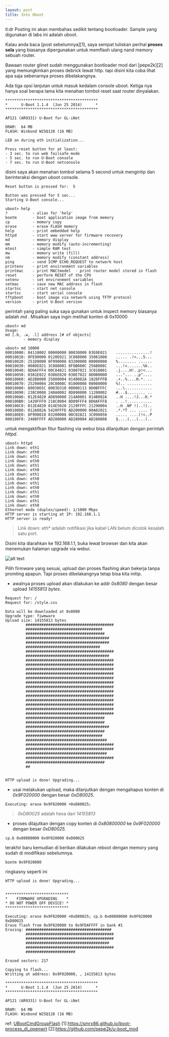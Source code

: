 ```yaml
---
layout: post
title: Into Uboot
---
```


tl:dr Posting ini akan membahas sedikit tentang bootloader. Sample yang digunakan di labs ini adalah uboot.

Kalau anda baca [post sebelumnya][1], saya sempat tuliskan perihal __proses sela__ yang biasanya dipergunakan untuk memflash ulang nand memory sebuah router.

Bawaan router glinet sudah menggunakan bootloader mod dari [pepe2k][2] yang memungkinkan proses debrick lewat http. tapi disini kita coba lihat apa saja sebenarnya proses dibelakangnya.

Ada tiga opsi lanjutan untuk masuk kedalam console uboot. Ketiga nya hanya soal berapa lama kita menahan tombol reset saat router dinyalakan.

```
*****************************************
*      U-Boot 1.1.4  (Jun 25 2014)      *
*****************************************

AP121 (AR9331) U-Boot for GL-iNet

DRAM:  64 MB
FLASH: Winbond W25Q128 (16 MB)

LED on during eth initialization...

Press reset button for at least:
- 3 sec. to run web failsafe mode
- 5 sec. to run U-Boot console
- 7 sec. to run U-Boot netconsole
```
disini saya akan menahan tombol selama 5 second untuk mengintip dan berinteraksi dengan uboot console.

```
Reset button is pressed for:  5 

Button was pressed for 5 sec...
Starting U-Boot console...

uboot> help
?           - alias for 'help'
bootm       - boot application image from memory
cp          - memory copy
erase       - erase FLASH memory
help        - print embedded help
httpd       - start www server for firmware recovery
md          - memory display
mm          - memory modify (auto-incrementing)
mtest       - simple RAM test
mw          - memory write (fill)
nm          - memory modify (constant address)
ping        - send ICMP ECHO_REQUEST to network host
printenv    - print environment variables
printmac    - print MACtmodel  - print router model stored in flash
reset       - perform RESET of the CPU
setenv      - set environment variables
setmac      - save new MAC address in flash
startnc     - start net console
startsc     - start serial console
tftpboot    - boot image via network using TFTP protocol
version     - print U-Boot version
```
perintah yang paling suka saya gunakan untuk inspect memory biasanya adalah _md_ . Misalkan saya ingin melihat konten di 0x10000

```
uboot> md
Usage:
md [.b, .w, .l] address [# of objects]
        - memory display

uboot> md 10000
00010000: 04110002 00000000 80030000 03E0E021    ...............!
00010010: 8FE90000 0120E021 3C088000 35081000    ..... .!<...5...
00010020: 251D0000 8F990008 03200008 00000000    %........ ......
00010030: 0080E821 3C088001 8F8B000C 256B008C    ...!<.......%k..
00010040: 8D6AFFF4 00C04821 03807021 3C018001    .j....H!..p!<...
00010050: 0381E022 0386E020 038E7022 8D0B0000    ..."... ..p"....
00010060: AD2B0000 25080004 0148082A 1020FFFB    .+..%....H.*. ..
00010070: 25290004 20C8008C 01000008 00000000    %).. ...........
00010080: 8003065C 8003D310 00000113 8D0BFFFC    ...\............
00010090: 238C0008 240A0002 8D890000 11200002    #...$........ ..
000100A0: 012E4820 AD890000 214A0001 014B082A    ..H ....!J...K.*
000100B0: 1420FFF9 218C0004 8D09FFF4 8D0AFFF8    . ..!...........
000100C0: 012E4820 014E5020 2129FFFC 21290004    ..H .NP !)..!)..
000100D0: 012A082A 5420FFFD AD200000 00A02021    .*.*T ... .... !
000100E0: 8F990010 03200008 00C02821 3C098050    ..... ....(!<..P
000100F0: 2408FFFF AD280000 AD280004 AD280008    $....(...(...(..
```
untuk mengaktifkan fitur flashing via webui bisa dilanjutkan dengan perintah _httpd_.
```
uboot> httpd
Link down: eth1
Link down: eth0
Link down: eth1
Link down: eth0
Link down: eth1
Link down: eth0
Link down: eth1
Link down: eth0
Link down: eth1
Link down: eth0
Link down: eth1
Link down: eth0
Link down: eth1
Link down: eth0
Ethernet mode (duplex/speed): 1/1000 Mbps
HTTP server is starting at IP: 192.168.1.1
HTTP server is ready!
```
>Link down: eth* adalah notifikasi jika kabel LAN belum dicolok kesalah satu port. 

Disini kita diarahkan ke 192.168.1.1, buka lewat browser dan kita akan menemukan halaman upgrade via webui.

![alt text](/images/web_upgrade.png "webui")

Pilih firmware yang sesuai, upload dan proses flashing akan bekerja tanpa promting apapun. Tapi proses dibelakangnya tetap bisa kita initip.

* awalnya proses upload akan dilakukan ke addr _0x8080_ dengan besar upload _14155813 bytes_.

```
Request for: /
Request for: /style.css

Data will be downloaded at 0x8080
Upgrade type: fiwmware
Upload size: 14155813 bytes
         #######################################
         ##################################
         ###################################
         #####################################
         #####################################
         #################################
         #######################################
         #####################################
         #######################################
         #######################################
         #######################################
         #######################################
         #######################################
         #######################################
         #######################################
         #######################################
         #######################################
         #######################################
         #######################################
         #######################################
         #######################################
         ###################################
         ###################################
         #####################################
         ###################################
         ##################################
         ####################################
         #######################################
         #######################################
         ####################################
         #######################################
         ###################################
         ##


HTTP upload is done! Upgrading...
```
* usai melakukan upload, maka dilanjutkan dengan mengahapus konten di _0x9F020000_ dengan besar _0xD80025_.

```
Executing: erase 0x9F020000 +0xD80025;
```


> _0xD80025_ adalah hexa dari _14155813_ 

* proses dilajutkan dengan copy konten di _0x80800000_ ke _0x9F020000_ dengan besar _0xD80025_.

```
cp.b 0x80800000 0x9F020000 0xD80025
```
terakhir baru kemudian di berikan dilakukan reboot dengan memory yang sudah di modifikasi sebelumnya.

```
bootm 0x9F020000
```

ringkasny seperti ini

```
HTTP upload is done! Upgrading...


****************************
*    FIRMWARE UPGRADING    *
* DO NOT POWER OFF DEVICE! *
****************************

Executing: erase 0x9F020000 +0xD80025; cp.b 0x80800000 0x9F020000 0xD80025
Erase flash from 0x9F020000 to 0x9FDAFFFF in bank #1
Erasing: ######################################
         #######################################
         #######################################
         #####################################
         #######################################
         ######################

Erased sectors: 217

Copying to flash...
Writting at address: 0x9F020000, , 14155813 bytes

*****************************************
*      U-Boot 1.1.4  (Jun 25 2014)      *
*****************************************

AP121 (AR9331) U-Boot for GL-iNet

DRAM:  64 MB
FLASH: Winbond W25Q128 (16 MB)
```

ref: [UBootCmdGroupFlash](https://www.denx.de/wiki/DULG/UBootCmdGroupFlash)
[1]:https://smrx86.github.io/boot-process_di_openwrt
[2]:https://github.com/pepe2k/u-boot_mod
